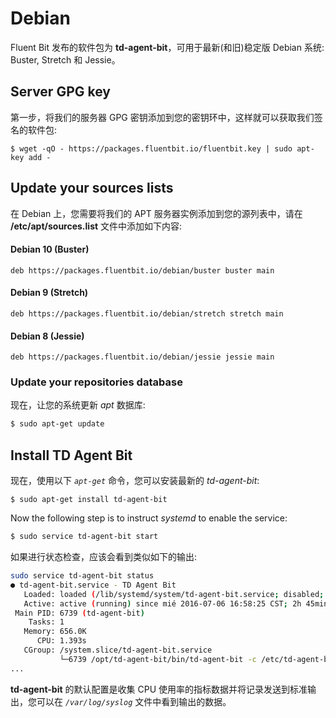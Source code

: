 # Debian

Fluent Bit 发布的软件包为 **td-agent-bit**，可用于最新\(和旧\)稳定版 Debian 系统: Buster, Stretch 和 Jessie。

## Server GPG key

第一步，将我们的服务器 GPG 密钥添加到您的密钥环中，这样就可以获取我们签名的软件包:

```text
$ wget -qO - https://packages.fluentbit.io/fluentbit.key | sudo apt-key add -
```

## Update your sources lists

在 Debian 上，您需要将我们的 APT 服务器实例添加到您的源列表中，请在 **/etc/apt/sources.list** 文件中添加如下内容:

#### Debian 10 \(Buster\)

```text
deb https://packages.fluentbit.io/debian/buster buster main
```

#### Debian 9 \(Stretch\)

```text
deb https://packages.fluentbit.io/debian/stretch stretch main
```

#### Debian 8 \(Jessie\)

```text
deb https://packages.fluentbit.io/debian/jessie jessie main
```

### Update your repositories database

现在，让您的系统更新 _apt_ 数据库:

```bash
$ sudo apt-get update
```

## Install TD Agent Bit

现在，使用以下 _`apt-get`_ 命令，您可以安装最新的 _td-agent-bit_:

```text
$ sudo apt-get install td-agent-bit
```

Now the following step is to instruct _systemd_ to enable the service:

```bash
$ sudo service td-agent-bit start
```

如果进行状态检查，应该会看到类似如下的输出:

```bash
sudo service td-agent-bit status
● td-agent-bit.service - TD Agent Bit
   Loaded: loaded (/lib/systemd/system/td-agent-bit.service; disabled; vendor preset: enabled)
   Active: active (running) since mié 2016-07-06 16:58:25 CST; 2h 45min ago
 Main PID: 6739 (td-agent-bit)
    Tasks: 1
   Memory: 656.0K
      CPU: 1.393s
   CGroup: /system.slice/td-agent-bit.service
           └─6739 /opt/td-agent-bit/bin/td-agent-bit -c /etc/td-agent-bit/td-agent-bit.conf
...
```

**td-agent-bit** 的默认配置是收集 CPU 使用率的指标数据并将记录发送到标准输出，您可以在 _`/var/log/syslog`_ 文件中看到输出的数据。

